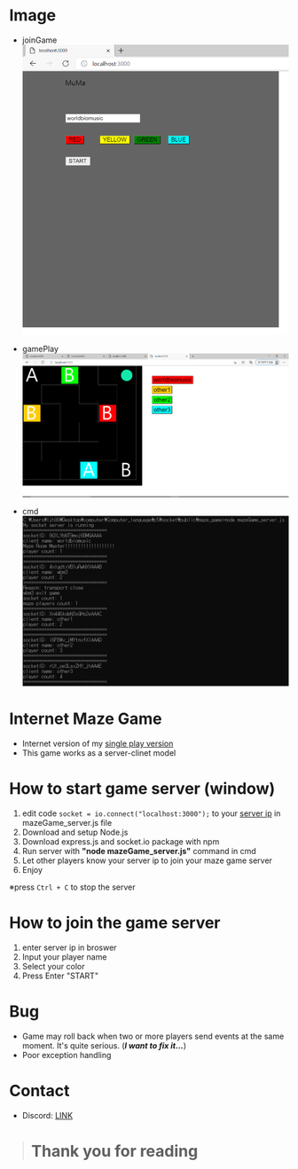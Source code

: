 # Image
- joinGame
![joinGame](https://github.com/worldbiomusic/internet-maze-game/blob/main/imgs/joinGame.PNG)

- gamePlay
![gamePlay](https://github.com/worldbiomusic/internet-maze-game/blob/main/imgs/gamePlay.PNG)

- cmd
![cmd](https://github.com/worldbiomusic/internet-maze-game/blob/main/imgs/cmd.PNG)

# Internet Maze Game
- Internet version of my [single play version](https://github.com/worldbiomusic/multiplay-maze-game)
- This game works as a server-clinet model

# How to start game server (window)
1. edit code `socket = io.connect("localhost:3000");` to your [server ip](https://github.com/worldbiomusic/internet-maze-game/blob/bd63bf10c961e0e0352ef5102f6d770754ad8c7d/sketch.js#L169) in mazeGame_server.js file
2. Download and setup Node.js
3. Download express.js and socket.io package with npm
4. Run server with **"node mazeGame_server.js"** command in cmd
5. Let other players know your server ip to join your maze game server
6. Enjoy

※press `Ctrl + C` to stop the server

# How to join the game server
1. enter server ip in broswer
2. Input your player name
3. Select your color
4. Press Enter "START"

# Bug
- Game may roll back when two or more players send events at the same moment. It's quite serious. (***I want to fix it...***)
- Poor exception handling

# Contact
- Discord: [LINK](https://discord.gg/fJbxSy2EjA)

> # Thank you for reading
